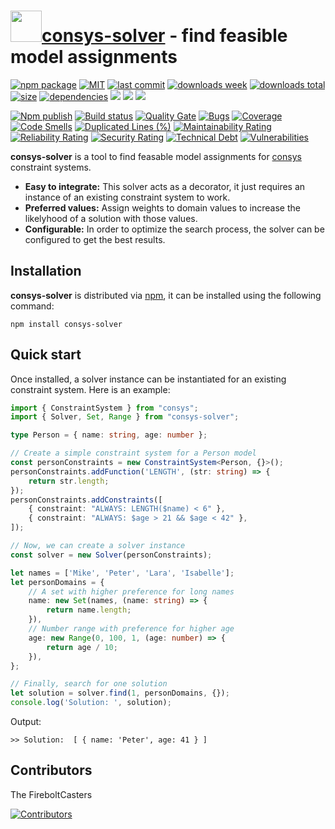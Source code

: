 <h1><a href="https://www.npmjs.com/package/consys-solver"><img src="https://user-images.githubusercontent.com/37511270/127232757-a7fcfdbf-44d1-429a-8531-41a3d0d9e40d.png" width="50" heigth="50" /></a><a href="https://www.npmjs.com/package/consys-solver">consys-solver</a> - find feasible model assignments</h1>

<p align="left">
  <a href="https://badge.fury.io/js/consys-solver.svg"><img src="https://badge.fury.io/js/consys-solver.svg" alt="npm package" /></a>
  <a href="https://img.shields.io/github/license/FireboltCasters/consys-solver"><img src="https://img.shields.io/github/license/FireboltCasters/consys-solver" alt="MIT" /></a>
  <a href="https://img.shields.io/github/last-commit/FireboltCasters/consys-solver?logo=git"><img src="https://img.shields.io/github/last-commit/FireboltCasters/consys-solver?logo=git" alt="last commit" /></a>
  <a href="https://www.npmjs.com/package/consys-solver"><img src="https://img.shields.io/npm/dm/consys-solver.svg" alt="downloads week" /></a>
  <a href="https://www.npmjs.com/package/consys-solver"><img src="https://img.shields.io/npm/dt/consys-solver.svg" alt="downloads total" /></a>
  <a href="https://github.com/FireboltCasters/consys-solver"><img src="https://shields.io/github/languages/code-size/FireboltCasters/consys-solver" alt="size" /></a>
  <a href="https://david-dm.org/FireboltCasters/consys-solver"><img src="https://david-dm.org/FireboltCasters/consys-solver/status.svg" alt="dependencies" /></a>
  <a href="https://github.com/google/gts" alt="Google TypeScript Style"><img src="https://img.shields.io/badge/code%20style-google-blueviolet.svg"/></a>
  <a href="https://shields.io/" alt="Google TypeScript Style"><img src="https://img.shields.io/badge/uses-TypeScript-blue.svg"/></a>
  <a href="https://github.com/marketplace/actions/lint-action"><img src="https://img.shields.io/badge/uses-Lint%20Action-blue.svg"/></a>
</p>

<p align="left">
  <a href="https://github.com/FireboltCasters/consys-solver/actions/workflows/npmPublish.yml"><img src="https://github.com/FireboltCasters/consys-solver/actions/workflows/npmPublish.yml/badge.svg" alt="Npm publish" /></a>
  <a href="https://github.com/FireboltCasters/consys-solver/actions/workflows/linter.yml"><img src="https://github.com/FireboltCasters/consys-solver/actions/workflows/linter.yml/badge.svg" alt="Build status" /></a>
  <a href="https://sonarcloud.io/dashboard?id=FireboltCasters_consys-solver"><img src="https://sonarcloud.io/api/project_badges/measure?project=FireboltCasters_consys-solver&metric=alert_status" alt="Quality Gate" /></a>
  <a href="https://sonarcloud.io/dashboard?id=FireboltCasters_consys-solver"><img src="https://sonarcloud.io/api/project_badges/measure?project=FireboltCasters_consys-solver&metric=bugs" alt="Bugs" /></a>
  <a href="https://sonarcloud.io/dashboard?id=FireboltCasters_consys-solver"><img src="https://sonarcloud.io/api/project_badges/measure?project=FireboltCasters_consys-solver&metric=coverage" alt="Coverage" /></a>
  <a href="https://sonarcloud.io/dashboard?id=FireboltCasters_consys-solver"><img src="https://sonarcloud.io/api/project_badges/measure?project=FireboltCasters_consys-solver&metric=code_smells" alt="Code Smells" /></a>
  <a href="https://sonarcloud.io/dashboard?id=FireboltCasters_consys-solver"><img src="https://sonarcloud.io/api/project_badges/measure?project=FireboltCasters_consys-solver&metric=duplicated_lines_density" alt="Duplicated Lines (%)" /></a>
  <a href="https://sonarcloud.io/dashboard?id=FireboltCasters_consys-solver"><img src="https://sonarcloud.io/api/project_badges/measure?project=FireboltCasters_consys-solver&metric=sqale_rating" alt="Maintainability Rating" /></a>
  <a href="https://sonarcloud.io/dashboard?id=FireboltCasters_consys-solver"><img src="https://sonarcloud.io/api/project_badges/measure?project=FireboltCasters_consys-solver&metric=reliability_rating" alt="Reliability Rating" /></a>
  <a href="https://sonarcloud.io/dashboard?id=FireboltCasters_consys-solver"><img src="https://sonarcloud.io/api/project_badges/measure?project=FireboltCasters_consys-solver&metric=security_rating" alt="Security Rating" /></a>
  <a href="https://sonarcloud.io/dashboard?id=FireboltCasters_consys-solver"><img src="https://sonarcloud.io/api/project_badges/measure?project=FireboltCasters_consys-solver&metric=sqale_index" alt="Technical Debt" /></a>
  <a href="https://sonarcloud.io/dashboard?id=FireboltCasters_consys-solver"><img src="https://sonarcloud.io/api/project_badges/measure?project=FireboltCasters_consys-solver&metric=vulnerabilities" alt="Vulnerabilities" /></a>
</p>

**consys-solver** is a tool to find feasable model assignments for [consys](https://www.npmjs.com/package/consys) constraint systems.

 - **Easy to integrate:** This solver acts as a decorator, it just requires an instance of an existing constraint system to work.
 - **Preferred values:** Assign weights to domain values to increase the likelyhood of a solution with those values.
 - **Configurable:** In order to optimize the search process, the solver can be configured to get the best results.

## Installation

**consys-solver** is distributed via [npm](https://www.npmjs.com/package/consys-solver), it can be installed using the following command:

```console
npm install consys-solver
```

## Quick start

Once installed, a solver instance can be instantiated for an existing constraint system. Here is an example:

```typescript
import { ConstraintSystem } from "consys";
import { Solver, Set, Range } from "consys-solver";

type Person = { name: string, age: number };

// Create a simple constraint system for a Person model
const personConstraints = new ConstraintSystem<Person, {}>();
personConstraints.addFunction('LENGTH', (str: string) => {
    return str.length;
});
personConstraints.addConstraints([
    { constraint: "ALWAYS: LENGTH($name) < 6" },
    { constraint: "ALWAYS: $age > 21 && $age < 42" },
]);

// Now, we can create a solver instance
const solver = new Solver(personConstraints);

let names = ['Mike', 'Peter', 'Lara', 'Isabelle'];
let personDomains = {
    // A set with higher preference for long names
    name: new Set(names, (name: string) => {
        return name.length;
    }),
    // Number range with preference for higher age
    age: new Range(0, 100, 1, (age: number) => {
        return age / 10;
    }),
};

// Finally, search for one solution
let solution = solver.find(1, personDomains, {});
console.log('Solution: ', solution);
```

Output: 

```console
>> Solution:  [ { name: 'Peter', age: 41 } ]
```

## Contributors

The FireboltCasters

<a href="https://github.com/FireboltCasters/consys-solver"><img src="https://contrib.rocks/image?repo=FireboltCasters/consys-solver" alt="Contributors" /></a>
